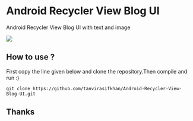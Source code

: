 # Android Recycler View Blog UI

Android Recycler View Blog UI with text and image

![](https://www.asifszone.com/wp-content/uploads/2018/09/Screenshot_20180918-2225291-e1537288050667.png)

## How to use ?
First copy the line given below and clone the repository.Then compile and run :)

```
git clone https://github.com/tanvirasifkhan/Android-Recycler-View-Blog-UI.git

```
## Thanks
